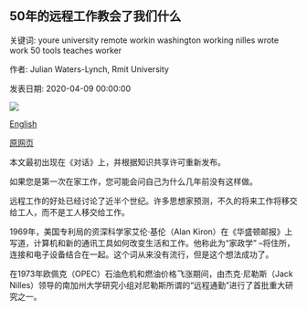 ## 50年的远程工作教会了我们什么

关键词: youre university remote workin washington working nilles wrote work 50 tools teaches worker

作者: Julian Waters-Lynch, Rmit University

发表日期: 2020-04-09 00:00:00

![](https://ichef.bbci.co.uk/wwfeatures/live/624_351/images/live/p0/89/4k/p0894k6g.jpg)

[English](What%2050%20years%20of%20remote%20work%20teaches%20us.md)

[原网页](https://www.bbc.com/worklife/article/20200409-how-to-work-remotely-what-the-past-50-years-teaches-us)

本文最初出现在《对话》上，并根据知识共享许可重新发布。

如果您是第一次在家工作，您可能会问自己为什么几年前没有这样做。

远程工作的好处已经讨论了近半个世纪。许多思想家预测，不久的将来工作将移交给工人，而不是工人移交给工作。

1969年，美国专利局的资深科学家艾伦·基伦（Alan Kiron）在《华盛顿邮报》上写道，计算机和新的通讯工具如何改变生活和工作。他称此为“家政学” –将住所，连接和电子设备结合在一起。这个词从来没有流行，但是这个想法成功了。

在1973年欧佩克（OPEC）石油危机和燃油价格飞涨期间，由杰克·尼勒斯（Jack Nilles）领导的南加州大学研究小组对尼勒斯所谓的“远程通勤”进行了首批重大研究之一。